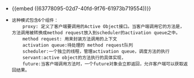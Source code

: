 - {{embed ((63778095-02d7-40fd-9f76-61973b719554))}}
- ```
  这种模式包含6个组件：
      proxy: 定义了客户端要调用的Active Object接口。当客户端调用它的方法是，方法调用被转换成method request放入到scheduler的activation queue之中。
      method request: 用来封装方法调用的上下文
      activation queue:待处理的 method request队列
      scheduler:一个独立的线程，管理activation queue，调度方法的执行
      servant:active object的方法执行的具体实现，
      future:当客户端调用方法时，一个future对象会立即返回，允许客户端可以获取返回结果。
  ```